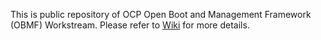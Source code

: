 This is public repository of OCP Open Boot and Management Framework (OBMF) Workstream. Please refer to [Wiki](https://github.com/opencomputeproject/ocp-obmf/wiki/Open-Boot-and-Management-Framework-(OBMF)) for more details. 
